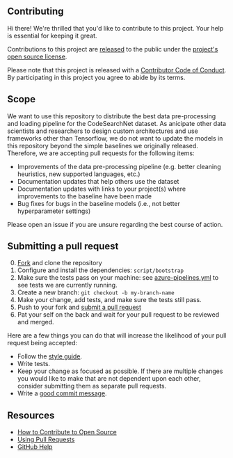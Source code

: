 ## Contributing

[fork]: https://help.github.com/articles/fork-a-repo/
[pr]: https://help.github.com/articles/creating-a-pull-request/
[style]: https://www.python.org/dev/peps/pep-0008/
[code-of-conduct]: CODE_OF_CONDUCT.md
[azurepipelines]: azure-pipelines.yml
[benchmark]: BENCHMARK.md

Hi there! We're thrilled that you'd like to contribute to this project. Your help is essential for keeping it great.

Contributions to this project are [released](https://help.github.com/articles/github-terms-of-service/#6-contributions-under-repository-license) to the public under the [project's open source license](LICENSE).

Please note that this project is released with a [Contributor Code of Conduct][code-of-conduct]. By participating in this project you agree to abide by its terms.

## Scope

We want to use this repository to distribute the best data pre-processing and loading pipeline for the CodeSearchNet dataset.
As anicipate other data scientists and researchers to design custom architectures and use frameworks other than Tensorflow, we do not want to update the models in this repository beyond the simple baselines we originally released.
Therefore, we are accepting pull requests for the following items:

- Improvements of the data pre-processing pipeline (e.g. better cleaning heuristics, new supported languages, etc.)
- Documentation updates that help others use the dataset
- Documentation updates with links to your project(s) where improvements to the baseline have been made
- Bug fixes for bugs in the baseline models (i.e., not better hyperparameter settings)

Please open an issue if you are unsure regarding the best course of action.  

## Submitting a pull request

0. [Fork][fork] and clone the repository
0. Configure and install the dependencies: `script/bootstrap`
0. Make sure the tests pass on your machine: see [azure-pipelines.yml][azurepipelines] to see tests we are currently running.
0. Create a new branch: `git checkout -b my-branch-name`
0. Make your change, add tests, and make sure the tests still pass.
0. Push to your fork and [submit a pull request][pr]
0. Pat your self on the back and wait for your pull request to be reviewed and merged.

Here are a few things you can do that will increase the likelihood of your pull request being accepted:

- Follow the [style guide][style].
- Write tests.
- Keep your change as focused as possible. If there are multiple changes you would like to make that are not dependent upon each other, consider submitting them as separate pull requests.
- Write a [good commit message](http://tbaggery.com/2008/04/19/a-note-about-git-commit-messages.html).

## Resources

- [How to Contribute to Open Source](https://opensource.guide/how-to-contribute/)
- [Using Pull Requests](https://help.github.com/articles/about-pull-requests/)
- [GitHub Help](https://help.github.com)
